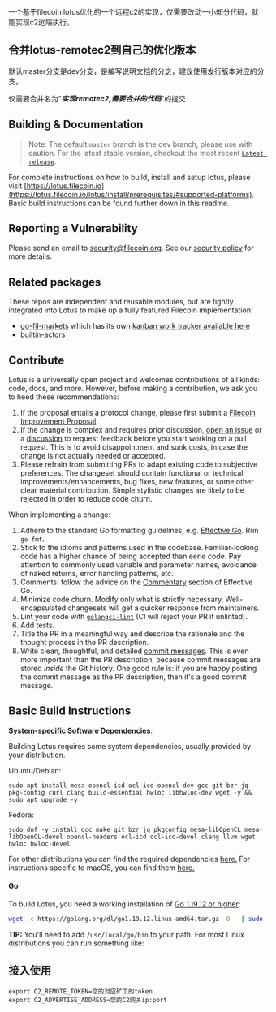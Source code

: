 一个基于filecoin lotus优化的一个远程c2的实现，仅需要改动一小部分代码，就能实现c2远端执行。

## 合并lotus-remotec2到自己的优化版本

默认master分支是dev分支，是编写说明文档的分之，建议使用发行版本对应的分支。

仅需要合并名为"_**实现remotec2,需要合并的代码**_"的提交

## Building & Documentation

> Note: The default `master` branch is the dev branch, please use with caution. For the latest stable version, checkout the most recent [`Latest release`](https://github.com/filecoin-project/lotus/releases).
 
For complete instructions on how to build, install and setup lotus, please visit [https://lotus.filecoin.io](https://lotus.filecoin.io/lotus/install/prerequisites/#supported-platforms). Basic build instructions can be found further down in this readme.

## Reporting a Vulnerability

Please send an email to security@filecoin.org. See our [security policy](SECURITY.md) for more details.

## Related packages

These repos are independent and reusable modules, but are tightly integrated into Lotus to make up a fully featured Filecoin implementation:

- [go-fil-markets](https://github.com/filecoin-project/go-fil-markets) which has its own [kanban work tracker available here](https://app.zenhub.com/workspaces/markets-shared-components-5daa144a7046a60001c6e253/board)
- [builtin-actors](https://github.com/filecoin-project/builtin-actors)

## Contribute

Lotus is a universally open project and welcomes contributions of all kinds: code, docs, and more. However, before making a contribution, we ask you to heed these recommendations:

1. If the proposal entails a protocol change, please first submit a [Filecoin Improvement Proposal](https://github.com/filecoin-project/FIPs).
2. If the change is complex and requires prior discussion, [open an issue](github.com/filecoin-project/lotus/issues) or a [discussion](https://github.com/filecoin-project/lotus/discussions) to request feedback before you start working on a pull request. This is to avoid disappointment and sunk costs, in case the change is not actually needed or accepted.
3. Please refrain from submitting PRs to adapt existing code to subjective preferences. The changeset should contain functional or technical improvements/enhancements, bug fixes, new features, or some other clear material contribution. Simple stylistic changes are likely to be rejected in order to reduce code churn.

When implementing a change:

1. Adhere to the standard Go formatting guidelines, e.g. [Effective Go](https://golang.org/doc/effective_go.html). Run `go fmt`.
2. Stick to the idioms and patterns used in the codebase. Familiar-looking code has a higher chance of being accepted than eerie code. Pay attention to commonly used variable and parameter names, avoidance of naked returns, error handling patterns, etc.
3. Comments: follow the advice on the [Commentary](https://golang.org/doc/effective_go.html#commentary) section of Effective Go.
4. Minimize code churn. Modify only what is strictly necessary. Well-encapsulated changesets will get a quicker response from maintainers.
5. Lint your code with [`golangci-lint`](https://golangci-lint.run) (CI will reject your PR if unlinted).
6. Add tests.
7. Title the PR in a meaningful way and describe the rationale and the thought process in the PR description.
8. Write clean, thoughtful, and detailed [commit messages](https://chris.beams.io/posts/git-commit/). This is even more important than the PR description, because commit messages are stored _inside_ the Git history. One good rule is: if you are happy posting the commit message as the PR description, then it's a good commit message.

## Basic Build Instructions
**System-specific Software Dependencies**:

Building Lotus requires some system dependencies, usually provided by your distribution.

Ubuntu/Debian:
```
sudo apt install mesa-opencl-icd ocl-icd-opencl-dev gcc git bzr jq pkg-config curl clang build-essential hwloc libhwloc-dev wget -y && sudo apt upgrade -y
```

Fedora:
```
sudo dnf -y install gcc make git bzr jq pkgconfig mesa-libOpenCL mesa-libOpenCL-devel opencl-headers ocl-icd ocl-icd-devel clang llvm wget hwloc hwloc-devel
```

For other distributions you can find the required dependencies [here.](https://lotus.filecoin.io/lotus/install/prerequisites/#supported-platforms) For instructions specific to macOS, you can find them [here.](https://lotus.filecoin.io/lotus/install/macos/)

#### Go

To build Lotus, you need a working installation of [Go 1.19.12 or higher](https://golang.org/dl/):

```bash
wget -c https://golang.org/dl/go1.19.12.linux-amd64.tar.gz -O - | sudo tar -xz -C /usr/local
```

**TIP:**
You'll need to add `/usr/local/go/bin` to your path. For most Linux distributions you can run something like:

## 接入使用
```shell
export C2_REMOTE_TOKEN=您的对应矿工的token
export C2_ADVERTISE_ADDRESS=您的C2网关ip:port
